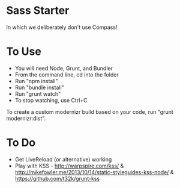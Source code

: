 Sass Starter
============

In which we deliberately don't use Compass!

To Use
======

* You will need Node, Grunt, and Bundler
* From the command line, cd into the folder
* Run "npm install"
* Run "bundle install"
* Run "grunt watch"
* To stop watching, use Ctrl+C

To create a custom modernizr build based on your code, run "grunt modernizr:dist".

To Do
=====

* Get LiveReload (or alternative) working
* Play with KSS - http://warpspire.com/kss/ & http://mikefowler.me/2013/10/14/static-styleguides-kss-node/ & https://github.com/t32k/grunt-kss